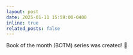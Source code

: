 ```yaml
---
layout: post
date: 2025-01-11 15:59:00-0400
inline: true
related_posts: false
---
```


Book of the month (BOTM) series was created! :book:
